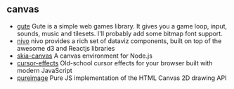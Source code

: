 ## canvas

- [gute](https://github.com/minidonut/saehun) Gute is a simple web games library. It gives you a game loop, input, sounds, music and tilesets. I'll probably add some bitmap font support.
- [nivo](https://github.com/plouc/nivo) nivo provides a rich set of dataviz components, built on top of the awesome d3 and Reactjs libraries
- [skia-canvas](https://github.com/samizdatco/skia-canvas) A canvas environment for Node.js
- [cursor-effects](https://github.com/tholman/cursor-effects) Old-school cursor effects for your browser built with modern JavaScript
- [pureimage](https://github.com/joshmarinacci/node-pureimage) Pure JS implementation of the HTML Canvas 2D drawing API